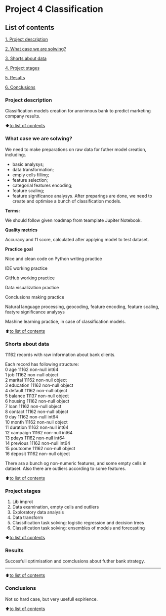 # Project 4 Classification

## List of contents

[1. Project description](https://github.com/Nokachishikime/sf_data_science/tree/main/Project_4_Classification/README.md#Project-description)

[2. What case we are solwing?](https://github.com/Nokachishikime/sf_data_science/tree/main/Project_4_Classification/README.md#What-case-we-are-solwing)

[3. Shorts about data](https://github.com/Nokachishikime/sf_data_science/tree/main/Project_4_Classification/README.md#Shorts-about-data)

[4. Project stages](https://github.com/Nokachishikime/sf_data_science/tree/main/Project_4_Classification/README.md#Project-stages)

[5. Results](https://github.com/Nokachishikime/sf_data_science/tree/main/Project_4_Classification/README.md#Results)

[6. Conclusions](https://github.com/Nokachishikime/sf_data_science/tree/main/Project_4_Classification/README.md#Conclusions)


### Project description
Classification models creation for anonimous bank to predict marketing company results.

:arrow_up:[to list of contents](https://github.com/Nokachishikime/sf_data_science/tree/main/Project_4_Classification/README.md#List-of-contents)

### What case we are solwing?
We need to make preparations on raw data for futher model creation, including:.   
- basic analysys;
- data transformation;
- emply cells filling;
- feature selection; 
- categorial features encoding;
- feature scaling;
- feature significance analysys.
After preparings are done, we need to create and optimise a bunch of classification models.

**Terms:**

We should follow given roadmap from teamplate Jupiter Notebook.

**Quality metrics**

Accuracy and f1 score, calculated after applying model to test dataset.

**Practice goal**

Nice and clean code on Python writing practice

IDE working practice

GitHub working practice

Data visualization practice

Conclusions making practice

Natural language processing, geocoding, feature encoding, feature scaling, featyre significance analysys

Mashine learning practice, in case of classification models.

:arrow_up:[to list of contents](https://github.com/Nokachishikime/sf_data_science/tree/main/Project_4_Classification/README.md#List-of-contents)

### Shorts about data

11162 records with raw information about bank clients.   

Each record has following structure:      
 0   age        11162 non-null  int64    
 1   job        11162 non-null  object   
 2   marital    11162 non-null  object   
 3   education  11162 non-null  object   
 4   default    11162 non-null  object   
 5   balance    11137 non-null  object   
 6   housing    11162 non-null  object   
 7   loan       11162 non-null  object   
 8   contact    11162 non-null  object   
 9   day        11162 non-null  int64    
 10  month      11162 non-null  object   
 11  duration   11162 non-null  int64    
 12  campaign   11162 non-null  int64    
 13  pdays      11162 non-null  int64    
 14  previous   11162 non-null  int64    
 15  poutcome   11162 non-null  object   
 16  deposit    11162 non-null  object   

 There ara a bunch og non-numeric features, and some empty cells in dataset.
 Also there are outliers according to some features.

:arrow_up:[to list of contents](https://github.com/Nokachishikime/sf_data_science/tree/main/Project_4_Classification/README.md#List-of-contents)

### Project stages

1. Lib improt   
2. Data examination, empty cells and outliers   
3. Exploratory data analysis   
4. Data transform   
5. Classification task solving: logistic regression and decision trees
6. Classification task solving: ensembles of models and forecasting

:arrow_up:[to list of contents](https://github.com/Nokachishikime/sf_data_science/tree/main/Project_4_Classification/README.md#List-of-contents)

### Results

Succesfull optimisation and comclusions about futher bank strategy.   

---

:arrow_up:[to list of contents](https://github.com/Nokachishikime/sf_data_science/tree/main/Project_4_Classification/README.md#List-of-contents)

### Conclusions

Not so hard case, but very usefull expirience.

:arrow_up:[to list of contents](https://github.com/Nokachishikime/sf_data_science/tree/main/Project_4_Classification/README.md#List-of-contents)
